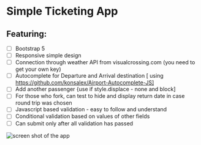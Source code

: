 # Simple Ticketing App

## Featuring:

 - [ ] Bootstrap 5
 - [ ] Responsive simple design
 - [ ] Connection through weather API from visualcrossing.com (you need to get your own key)
 - [ ] Autocomplete for Departure and Arrival destination [ using https://github.com/konsalex/Airport-Autocomplete-JS]
 - [ ] Add another passenger {use if style.displace - none and block]
 - [ ] For those who fork, can test to hide and display return date in case round trip was chosen
 - [ ] Javascript based validation - easy to follow and understand
 - [ ] Conditional validation based on values of other fields
 - [ ] Can submit only after all validation has passed

![screen shot of the app](https://ialameh.github.io/ticketing/images/screenshot.png)
